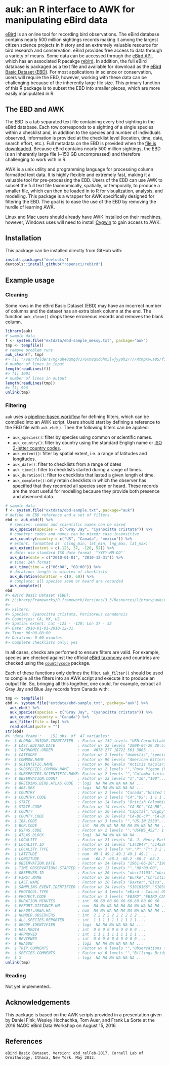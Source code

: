 
<!-- README.md is generated from README.Rmd. Please edit that file -->
auk: an R interface to AWK for manipulating eBird data
======================================================

[eBird](http://www.ebird.org) is an online tool for recording bird observations. The eBird database contains nearly 500 million sightings records making it among the largest citizen science projects in history and an extremely valuable resource for bird research and conservation. eBird provides free access to data through a variety of means. Some data can be accessed through the [eBird API](https://confluence.cornell.edu/display/CLOISAPI/eBird+API+1.1), which has an associated R pacakge [rebird](https://github.com/ropensci/rebird). In addition, the full eBird database is packaged as a text file and available for download as the [eBird Basic Dataset (EBD)](http://ebird.org/ebird/data/download). For most applications in science or conservation, users will require the EBD, however, working with these data can be challenging because of the inherently large file size. This primary function of this R package is to subset the EBD into smaller pieces, which are more easily manipulated in R.

The EBD and AWK
---------------

The EBD is a tab separated text file containing every bird sighting in the eBird database. Each row corresponds to a sighting of a single species within a checklist and, in addition to the species and number of individuals observed, information is provided at the checklist level (location, time, date, search effort, etc.). Full metadata on the EBD is provided when the [file is downloaded](http://ebird.org/ebird/data/download). Because eBird contains nearly 500 million sightings, the EBD is an inherently large file (~150 GB uncompressed) and therefore challenging to work with in R.

AWK is a unix utility and programming language for processing column formatted text data. It is highly flexible and extremely fast, making it a valuable tool for pre-processing the EBD. Users of the EBD can use AWK to subset the full text file taxonomically, spatially, or temporally, to produce a smaller file, which can then be loaded in to R for visualization, analysis, and modelling. This package is a wrapper for AWK specifically designed for filtering the EBD. The goal is to ease the use of the EBD by removing the hurdle of learning AWK.

Linux and Mac users should already have AWK installed on their machines, however, Windows uses will need to install [Cygwin](https://www.cygwin.com) to gain access to AWK.

Installation
------------

This package can be installed directly from GitHub with:

``` r
install.packages("devtools")
devtools::install_github("ropensci/rebird")
```

Example usage
-------------

### Cleaning

Some rows in the eBird Basic Dataset (EBD) may have an incorrect number of columns and the dataset has an extra blank column at the end. The function `auk_clean()` drops these erroneous records and removes the blank column.

``` r
library(auk)
# sample data
f <- system.file("extdata/ebd-sample_messy.txt", package="auk")
tmp <- tempfile()
# remove problem runs
auk_clean(f, tmp)
#> [1] "/var/folders/mg/qh40qmqd7376xn8qxd6hm5lwjyy0h2/T//RtmpKvua8S/file156492a5c7be"
# number of lines in input
length(readLines(f))
#> [1] 1001
# number of lines in output
length(readLines(tmp))
#> [1] 996
unlink(tmp)
```

### Filtering

`auk` uses a [pipeline-based workflow](http://r4ds.had.co.nz/pipes.html) for defining filters, which can be compiled into an AWK script. Users should start by defining a reference to the EBD file with `auk_ebd()`. Then the following filters can be applied:

-   `auk_species()`: filter by species using common or scientific names.
-   `auk_country()`: filter by country using the standard Engligh name or [ISO 2-letter country codes](https://en.wikipedia.org/wiki/ISO_3166-1_alpha-2).
-   `auk_extent()`: filter by spatial extent, i.e. a range of latitudes and longitudes.
-   `auk_date()`: filter to checklists from a range of dates
-   `auk_time()`: filter to checklists started during a range of times.
-   `auk_duration()`: filter to checklists that lasted a given length of time.
-   `auk_complete()`: only retain checklists in which the observer has specified that they recorded all species seen or heard. These records are the most useful for modelling because they provide both presence and absenced data.

``` r
# sample data
f <- system.file("extdata/ebd-sample.txt", package="auk")
# define an EBD reference and a set of filters
ebd <- auk_ebd(f) %>% 
  # species: common and scientific names can be mixed
  auk_species(species = c("Gray Jay", "Cyanocitta cristata")) %>%
  # country: codes and names can be mixed; case insensitive
  auk_country(country = c("US", "Canada", "mexico")) %>%
  # extent: formatted as `c(lng_min, lat_min, lng_max, lat_max)`
  auk_extent(extent = c(-125, 37, -120, 52)) %>%
  # date: use standard ISO date format `"YYYY-MM-DD"`
  auk_date(date = c("2010-01-01", "2010-12-31")) %>%
  # time: 24h format
  auk_time(time = c("06:00", "08:00")) %>%
  # duration: length in minutes of checklists
  auk_duration(duration = c(0, 60)) %>%
  # complete: all species seen or heard are recorded
  auk_complete()
ebd
#> eBird Basic Dataset (EBD): 
#> /Library/Frameworks/R.framework/Versions/3.3/Resources/library/auk/extdata/ebd-sample.txt
#> 
#> Filters: 
#> Species: Cyanocitta cristata, Perisoreus canadensis
#> Countries: CA, MX, US
#> Spatial extent: Lat -125 - -120; Lon 37 - 52
#> Date: 2010-01-01-2010-12-31
#> Time: 06:00-08:00
#> Duration: 0-60 minutes
#> Complete checklists only: yes
```

In all cases, checks are performed to ensure filters are valid. For example, species are checked against the official [eBird taxonomy](http://help.ebird.org/customer/portal/articles/1006825-the-ebird-taxonomy) and countries are checked using the [`countrycode`](https://github.com/vincentarelbundock/countrycode) package.

Each of these functions only defines the filter. `auk_filter()` should be used to compile all the filters into an AWK script and execute it to produce an output file. So, bringing all this together, one could, for example, extract all Gray Jay and Blue Jay records from Canada with:

``` r
tmp <- tempfile()
ebd <- system.file("extdata/ebd-sample.txt", package="auk") %>% 
  auk_ebd() %>% 
  auk_species(species = c("Gray Jay", "Cyanocitta cristata")) %>% 
  auk_country(country = "Canada") %>% 
  auk_filter(file = tmp) %>% 
  read.delim(quote = "")
str(ebd)
#> 'data.frame':    152 obs. of  47 variables:
#>  $ GLOBAL.UNIQUE.IDENTIFIER  : Factor w/ 152 levels "URN:CornellLabOfOrnithology:EBIRD:OBS117135389",..: 79 74 81 75 77 80 76 78 83 72 ...
#>  $ LAST.EDITED.DATE          : Factor w/ 22 levels "2008-04-29 20:57:25",..: 7 7 7 7 7 7 7 7 7 7 ...
#>  $ TAXONOMIC.ORDER           : num  4078 277 18722 561 3805 ...
#>  $ CATEGORY                  : Factor w/ 2 levels "domestic","species": 2 2 2 2 2 2 2 2 2 2 ...
#>  $ COMMON.NAME               : Factor w/ 96 levels "American Bittern",..: 70 21 43 74 12 48 19 85 49 33 ...
#>  $ SCIENTIFIC.NAME           : Factor w/ 96 levels "Actitis macularius",..: 15 10 64 55 69 48 12 1 35 65 ...
#>  $ SUBSPECIES.COMMON.NAME    : Factor w/ 2 levels "","Rock Pigeon (Feral Pigeon)": 1 1 1 1 1 1 1 1 1 1 ...
#>  $ SUBSPECIES.SCIENTIFIC.NAME: Factor w/ 2 levels "","Columba livia (Feral Pigeon)": 1 1 1 1 1 1 1 1 1 1 ...
#>  $ OBSERVATION.COUNT         : Factor w/ 22 levels "1","10","100",..: 10 10 7 16 1 2 1 1 7 3 ...
#>  $ BREEDING.BIRD.ATLAS.CODE  : logi  NA NA NA NA NA NA ...
#>  $ AGE.SEX                   : logi  NA NA NA NA NA NA ...
#>  $ COUNTRY                   : Factor w/ 2 levels "Canada","United States": 1 1 1 1 1 1 1 1 1 1 ...
#>  $ COUNTRY.CODE              : Factor w/ 2 levels "CA","US": 1 1 1 1 1 1 1 1 1 1 ...
#>  $ STATE                     : Factor w/ 14 levels "British Columbia",..: 13 13 13 13 13 13 13 13 13 13 ...
#>  $ STATE.CODE                : Factor w/ 14 levels "CA-BC","CA-MB",..: 6 6 6 6 6 6 6 6 6 6 ...
#>  $ COUNTY                    : Factor w/ 20 levels "Capital","Digby",..: 11 11 11 11 11 11 11 11 11 11 ...
#>  $ COUNTY.CODE               : Factor w/ 20 levels "CA-BC-CP","CA-BC-FV",..: 11 11 11 11 11 11 11 11 11 11 ...
#>  $ IBA.CODE                  : Factor w/ 3 levels "","US-IN_2539",..: 1 1 1 1 1 1 1 1 1 1 ...
#>  $ BCR.CODE                  : int  NA NA NA NA NA NA NA NA NA NA ...
#>  $ USFWS.CODE                : Factor w/ 2 levels "","USFWS_452": 1 1 1 1 1 1 1 1 1 1 ...
#>  $ ATLAS.BLOCK               : logi  NA NA NA NA NA NA ...
#>  $ LOCALITY                  : Factor w/ 21 levels "A. J. Henry Park",..: 17 17 17 17 17 17 17 17 17 17 ...
#>  $ LOCALITY.ID               : Factor w/ 21 levels "L142947","L1452852",..: 13 13 13 13 13 13 13 13 13 13 ...
#>  $ LOCALITY.TYPE             : Factor w/ 3 levels "H","P","T": 2 2 2 2 2 2 2 2 2 2 ...
#>  $ LATITUDE                  : num  49.1 49.1 49.1 49.1 49.1 ...
#>  $ LONGITUDE                 : num  -68.2 -68.2 -68.2 -68.2 -68.2 ...
#>  $ OBSERVATION.DATE          : Factor w/ 24 levels "1961-06-20","1966-07-19",..: 6 6 6 6 6 6 6 6 6 6 ...
#>  $ TIME.OBSERVATIONS.STARTED : Factor w/ 13 levels "","00:00:00",..: 9 9 9 9 9 9 9 9 9 9 ...
#>  $ OBSERVER.ID               : Factor w/ 20 levels "obsr11103","obsr131848",..: 14 14 14 14 14 14 14 14 14 14 ...
#>  $ FIRST.NAME                : Factor w/ 20 levels "Burke","Christian",..: 6 6 6 6 6 6 6 6 6 6 ...
#>  $ LAST.NAME                 : Factor w/ 20 levels "Baxter","Biss",..: 6 6 6 6 6 6 6 6 6 6 ...
#>  $ SAMPLING.EVENT.IDENTIFIER : Factor w/ 24 levels "S1018166","S10305211",..: 13 13 13 13 13 13 13 13 13 13 ...
#>  $ PROTOCOL.TYPE             : Factor w/ 4 levels "eBird - Casual Observation",..: 2 2 2 2 2 2 2 2 2 2 ...
#>  $ PROJECT.CODE              : Factor w/ 3 levels "EBIRD","EBIRD_CAN",..: 2 2 2 2 2 2 2 2 2 2 ...
#>  $ DURATION.MINUTES          : int  60 60 60 60 60 60 60 60 60 60 ...
#>  $ EFFORT.DISTANCE.KM        : num  NA NA NA NA NA NA NA NA NA NA ...
#>  $ EFFORT.AREA.HA            : num  NA NA NA NA NA NA NA NA NA NA ...
#>  $ NUMBER.OBSERVERS          : int  2 2 2 2 2 2 2 2 2 2 ...
#>  $ ALL.SPECIES.REPORTED      : int  1 1 1 1 1 1 1 1 1 1 ...
#>  $ GROUP.IDENTIFIER          : logi  NA NA NA NA NA NA ...
#>  $ HAS.MEDIA                 : int  0 0 0 0 0 0 0 0 0 0 ...
#>  $ APPROVED                  : int  1 1 1 1 1 1 1 1 1 1 ...
#>  $ REVIEWED                  : int  0 0 0 0 0 0 0 0 0 0 ...
#>  $ REASON                    : logi  NA NA NA NA NA NA ...
#>  $ TRIP.COMMENTS             : Factor w/ 8 levels "","Observations faites avec Serge Martin.",..: 2 2 2 2 2 2 2 2 2 2 ...
#>  $ SPECIES.COMMENTS          : Factor w/ 6 levels "","Billings Bridge",..: 1 1 1 1 1 1 1 1 1 1 ...
#>  $ X                         : logi  NA NA NA NA NA NA ...
unlink(tmp)
```

### Reading

Not yet implemented...

Acknowledgements
----------------

This package is based on the AWK scripts provided in a presentation given by Daniel Fink, Wesley Hochachka, Tom Auer, and Frank La Sorte at the 2016 NAOC eBird Data Workshop on August 15, 2016.

References
----------

    eBird Basic Dataset. Version: ebd_relFeb-2017. Cornell Lab of Ornithology, Ithaca, New York. May 2013.

